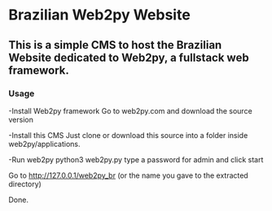 # Brazilian Web2py Website

## This is a simple CMS to host the Brazilian Website dedicated to Web2py, a fullstack web framework.

### Usage
-Install Web2py framework
Go to web2py.com and download the source version

-Install this CMS
Just clone or download this source into a folder inside web2py/applications.

-Run web2py
python3 web2py.py
type a password for admin and click start

Go to http://127.0.0.1/web2py_br (or the name you gave to the extracted directory)

Done.
